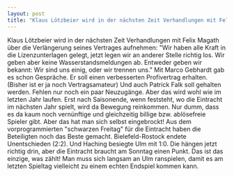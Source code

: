 ```yaml
---
layout: post
title: "Klaus Lötzbeier wird in der nächsten Zeit Verhandlungen mit Felix Magath über die Verlängerung seines Vertrages aufnehmen: "Wir haben alle Kraft in die Lizenzunterlagen gelegt, jetzt legen wir an anderer Stelle richtig los."
---
```


Klaus Lötzbeier wird in der nächsten Zeit Verhandlungen mit Felix Magath über die Verlängerung seines Vertrages aufnehmen: "Wir haben alle Kraft in die Lizenzunterlagen gelegt, jetzt legen wir an anderer Stelle richtig los. Wir geben aber keine Wasserstandsmeldungen ab. Entweder geben wir bekannt: Wir sind uns einig, oder wir trennen uns." Mit Marco Gebhardt gab es schon Gespräche. Er soll einen verbesserten Profivertrag erhalten. (Bisher ist er ja noch Vertragsamateur) Und auch Patrick Falk soll gehalten werden. Fehlen nur noch ein paar Neuzugänge. Aber das wird wohl wie im letzten Jahr laufen. Erst nach Saisonende, wenn feststeht, wo die Eintracht im nächsten Jahr spielt, wird da Bewegung reinkommen. Nur dumm, dass es da kaum noch vernünftige und gleichzeitig billige bzw. ablösefreie Spieler gibt. Aber das hat man sich selbst eingebrockt! Aus dem vorprogrammierten "schwarzen Freitag" für die Eintracht haben die Beteiligten noch das Beste gemacht. Bielefeld-Rostock endete Unentschieden (2:2). Und Haching besiegte Ulm mit 1:0. Die hängen jetzt richtig drin, aber die Eintracht braucht am Sonntag einen Punkt. Das ist das einzige, was zählt! Man muss sich langsam an Ulm ranspielen, damit es am letzten Spieltag vielleicht zu einem echten Endspiel kommen kann.
